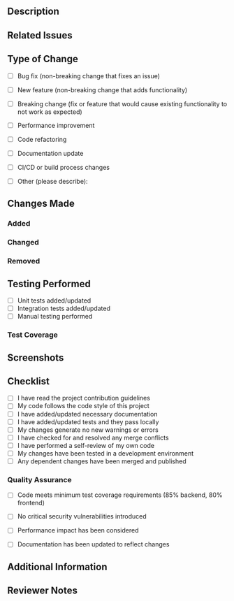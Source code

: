 ## Description

<!-- Provide a clear and concise description of the changes introduced by this pull request -->


## Related Issues

<!-- Link any related issues using the GitHub issue linking syntax: -->
<!-- Fixes #123 -->
<!-- Addresses #456 -->
<!-- Related to #789 -->


## Type of Change

<!-- Mark the appropriate option with an 'x' (no spaces around the 'x') -->

- [ ] Bug fix (non-breaking change that fixes an issue)
- [ ] New feature (non-breaking change that adds functionality)
- [ ] Breaking change (fix or feature that would cause existing functionality to not work as expected)
- [ ] Performance improvement
- [ ] Code refactoring
- [ ] Documentation update
- [ ] CI/CD or build process changes
- [ ] Other (please describe):


## Changes Made

<!-- Provide a detailed description of the changes made in this pull request -->

### Added

<!-- List new features or components added -->

### Changed

<!-- List existing functionality that has been changed -->

### Removed

<!-- List removed features or components -->


## Testing Performed

<!-- Describe the testing you have performed to verify your changes -->

- [ ] Unit tests added/updated
- [ ] Integration tests added/updated
- [ ] Manual testing performed

### Test Coverage

<!-- Provide information about test coverage for your changes -->


## Screenshots

<!-- If applicable, add screenshots to help explain your changes -->


## Checklist

<!-- Mark completed items with an 'x' (no spaces around the 'x') -->

- [ ] I have read the project contribution guidelines
- [ ] My code follows the code style of this project
- [ ] I have added/updated necessary documentation
- [ ] I have added/updated tests and they pass locally
- [ ] My changes generate no new warnings or errors
- [ ] I have checked for and resolved any merge conflicts
- [ ] I have performed a self-review of my own code
- [ ] My changes have been tested in a development environment
- [ ] Any dependent changes have been merged and published

### Quality Assurance

- [ ] Code meets minimum test coverage requirements (85% backend, 80% frontend)
- [ ] No critical security vulnerabilities introduced
- [ ] Performance impact has been considered
- [ ] Documentation has been updated to reflect changes


## Additional Information

<!-- Any additional information that would be helpful for reviewers -->


## Reviewer Notes

<!-- Notes for the reviewers, such as specific areas to focus on or how to test the changes -->